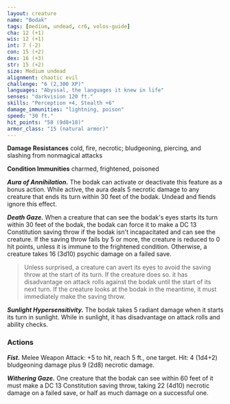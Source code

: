 ```yaml
---
layout: creature
name: "Bodak"
tags: [medium, undead, cr6, volos-guide]
cha: 12 (+1)
wis: 12 (+1)
int: 7 (-2)
con: 15 (+2)
dex: 16 (+3)
str: 15 (+2)
size: Medium undead
alignment: chaotic evil
challenge: "6 (2,300 XP)"
languages: "Abyssal, the languages it knew in life"
senses: "darkvision 120 ft."
skills: "Perception +4, Stealth +6"
damage_immunities: "lightning, poison"
speed: "30 ft."
hit_points: "58 (9d8+18)"
armor_class: "15 (natural armor)"
---
```


**Damage Resistances** cold, fire, necrotic; bludgeoning, piercing, and slashing from nonmagical attacks

**Condition Immunities** charmed, frightened, poisoned

***Aura of Annihilation.*** The bodak can activate or deactivate this feature as a bonus action. While active, the aura deals 5 necrotic damage to any creature that ends its turn within 30 feet of the bodak. Undead and fiends ignore this effect.

***Death Gaze.*** When a creature that can see the bodak's eyes starts its turn within 30 feet of the bodak, the bodak can force it to make a DC 13 Constitution saving throw if the bodak isn't incapacitated and can see the creature. If the saving throw fails by 5 or more, the creature is reduced to 0 hit points, unless it is immune to the frightened condition. Otherwise, a creature takes 16 (3d10) psychic damage on a failed save.

>Unless surprised, a creature can avert its eyes to avoid the saving throw at the start of its turn. If the creature does so. it has disadvantage on attack rolls against the bodak until the start of its next turn. If the creature looks at the bodak in the meantime, it must immediately make the saving throw.

***Sunlight Hypersensitivity.*** The bodak takes 5 radiant damage when it starts its turn in sunlight. While in sunlight, it has disadvantage on attack rolls and ability checks.

### Actions

***Fist.*** Melee Weapon Attack: +5 to hit, reach 5 ft., one target. Hit: 4 (1d4+2) bludgeoning damage plus 9 (2d8) necrotic damage.

***Withering Gaze.*** One creature that the bodak can see within 60 feet of it must make a DC 13 Constitution saving throw, taking 22 (4d10) necrotic damage on a failed save, or half as much damage on a successful one.